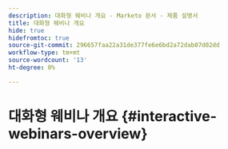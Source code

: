 ```yaml
---
description: 대화형 웨비나 개요 - Marketo 문서 - 제품 설명서
title: 대화형 웨비나 개요
hide: true
hidefromtoc: true
source-git-commit: 296657faa22a31de377fe6e6bd2a72dab07d02dd
workflow-type: tm+mt
source-wordcount: '13'
ht-degree: 0%

---
```


# 대화형 웨비나 개요 {#interactive-webinars-overview}
